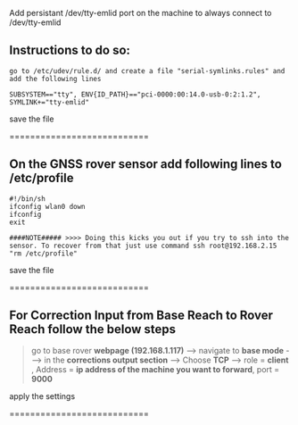 
Add persistant /dev/tty-emlid port on the machine to always connect to /dev/tty-emlid

## Instructions to do so:

```
go to /etc/udev/rule.d/ and create a file "serial-symlinks.rules" and add the following lines

SUBSYSTEM=="tty", ENV{ID_PATH}=="pci-0000:00:14.0-usb-0:2:1.2", SYMLINK+="tty-emlid"
```

save the file

===========================

## On the GNSS rover sensor add following lines to /etc/profile

```
#!/bin/sh
ifconfig wlan0 down
ifconfig
exit
  
####NOTE##### >>>> Doing this kicks you out if you try to ssh into the sensor. To recover from that just use command ssh root@192.168.2.15 "rm /etc/profile"
```
save the file 

===========================


## For Correction Input from Base Reach to Rover Reach follow the below steps

>go to base rover **webpage (192.168.1.117)** --> navigate to **base mode** ---> in the **corrections output section** --> Choose **TCP** --> role = **client** , Address = **ip address of the machine you want to forward**, port = **9000**

apply the settings

===========================
